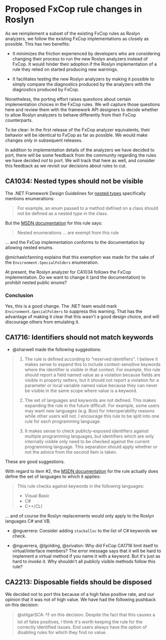 # Proposed FxCop rule changes in Roslyn

As we reimplement a subset of the existing FxCop rules as Roslyn analyzers, we follow the existing FxCop implementations as closely as possible. This has two benefits:

* It minimizes the friction experienced by developers who are considering changing their process to run the new Roslyn analyzers instead of FxCop. It would hinder their adoption if the Roslyn implementation of a rule they relied on started producing new warnings.

* It facilitates testing the new Roslyn analyzers by making it possible to simply compare the diagnostics produced by the analyzers with the diagnostics produced by FxCop.

Nonetheless, the porting effort raises questions about certain implementation choices in the FxCop rules. We will capture those questions here and review them with the framework API designers to decide whether to allow Roslyn analyzers to behave differently from their FxCop counterparts.

To be clear: In the first release of the FxCop analyzer equivalents, their behavior will be identical to FxCop as far as possible.
We would make changes only in subsequent releases.

In addition to implementation details of the analyzers we have decided to port, there will be some feedback from the community regarding the rules we have decided _not_ to port. We will track that here as well, and consider this feedback as we revisit our decisions about rules to cut.

## CA1034: Nested types should not be visible

The .NET Framework Design Guidelines for [nested types](https://msdn.microsoft.com/en-us/library/ms229027(v=vs.110).aspx) specifically mentions enumerations:

> For example, an enum passed to a method defined on a class should not be defined as a nested type in the class.

But the [MSDN documentation](https://msdn.microsoft.com/en-us/library/ms182162.aspx) for this rule says:

> Nested enumerations ... are exempt from this rule

... and the FxCop implementation conforms to the documentation by allowing nested enums.

@michaelcfanning explains that this exemption was made for the sake of the `Environment.SpecialFolders` enumeration.

At present, the Roslyn analyzer for CA1034 follows the FxCop implementation. Do we want to change it (and the documentation) to prohibit nested public enums?

### Conclusion

Yes, this is a good change. The .NET team would mark `Environment.SpecialFolders` to suppress this warning.
That has the advantage of making it clear that this wasn't a good design choice,
and will discourage others from emulating it.

## CA1716: Identifiers should not match keywords

* @sharwell made the following suggestions:

> 1. The rule is defined according to "reserved identifiers". I believe it makes sense to expand this to include context-sensitive keywords where the identifier is visible in that context. For example, this rule should report a field named value as a violation because fields are visible in property setters, but it should not report a violation for a parameter or local variable named value because they can never be visible in the same scope where value is a keyword.
>
> 2. The set of languages and keywords are not defined. This makes expanding the rule in the future difficult. For example, some users may want new languages (e.g. Boo) for interoperability reasons while other users will not. I encourage this rule to be split into one rule for each programming language.
>
> 3. It makes sense to check publicly-exposed identifiers against multiple programming languages, but identifiers which are only internally visible only need to be checked against the current programming language. This separation should apply whether or not the advice from the second item is taken.

These are good suggestions.

With regard to item #2, the [MSDN documentation](https://msdn.microsoft.com/en-us/library/ms182248.aspx) for the rule actually does define the set of languages to which it applies:

> This rule checks against keywords in the following languages:
>
> * Visual Basic
> * C#
> * C++/CLI

... and of course the Roslyn replacements would only apply to the Roslyn languages C# and VB.

* @nguerrera: Consider adding `stackalloc` to the list of C# keywords we check.

* @nguerrera, @lgolding, @srivatsn: Why did FxCop CA1716 limit itself to virtual/interface members? The error message says
that it will be hard to implement a virtual method if you name it with a keyword. But it's just as hard to _invoke_ it.
Why shouldn't all publicly visible methods follow this rule?

## CA2213: Disposable fields should be disposed

We decided not to port this because of a high false positive rate, and our opinion that it was not of high value. We have had the following pushback on this decision:

> @stilgarSCA: :-1: on this decision. Despite the fact that this causes a lot of false positives, I think it's worth keeping the rule for the correctly identified issues. End users always have the option of disabling rules for which they find no value.
